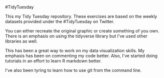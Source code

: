 #TidyTuesday

This my Tidy Tuesday repository. These exercises are based on the weekly datasets provided under the #TidyTuesday on Twitter. 

You can either recreate the original graphic or create something of you own. There is an emphasis on using the tidyverse library but I've used other libraries as well.

This has been a great way to work on my data visualization skills. My emphasis has been on commenting my code better. Also, I've started doing tutorials in an effort to learn R markdown better. 

I've also been tyring to learn how to use git from the command line. 
